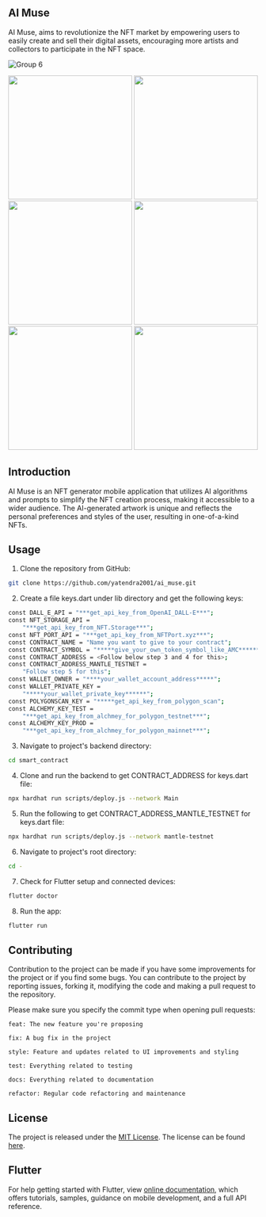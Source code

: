 ## AI Muse 


AI Muse, aims to revolutionize the NFT market by empowering users to easily create and sell their digital assets, encouraging more artists and collectors to participate in the NFT space.

![Group 6](https://firebasestorage.googleapis.com/v0/b/pikc-scanner.appspot.com/o/aimuse%2Fcover_pic.png?alt=media&token=09b04d90-0969-413e-87dc-9dbe1fdf81ec)

<img src="https://firebasestorage.googleapis.com/v0/b/pikc-scanner.appspot.com/o/aimuse%2F1.jpg?alt=media&token=dfc84456-4e15-49d4-bd9f-9baffb10da3a" width=250> <img src="https://firebasestorage.googleapis.com/v0/b/pikc-scanner.appspot.com/o/aimuse%2F2.jpg?alt=media&token=0563bea0-5c67-4c82-aa67-481a8260e2cf" width=250> <img src="https://firebasestorage.googleapis.com/v0/b/pikc-scanner.appspot.com/o/aimuse%2F3.jpg?alt=media&token=06b2162a-a579-433d-bad7-62309b858810" width=250> <img src="https://firebasestorage.googleapis.com/v0/b/pikc-scanner.appspot.com/o/aimuse%2F4.jpg?alt=media&token=c84767da-be92-4ffd-b7c4-ad104e08ebaf" width=250> <img src="https://firebasestorage.googleapis.com/v0/b/pikc-scanner.appspot.com/o/aimuse%2F5.jpg?alt=media&token=ddcc773e-4527-4693-a2bc-ef4e01d4b2ff" width=250> <img src="https://firebasestorage.googleapis.com/v0/b/pikc-scanner.appspot.com/o/aimuse%2F6.jpg?alt=media&token=6ac4d38a-ed9a-4049-b0ab-a14c205195f8" width=250>

## Introduction

AI Muse is an NFT generator mobile application that utilizes AI algorithms and prompts to simplify the NFT creation process, making it accessible to a wider audience. The AI-generated artwork is unique and reflects the personal preferences and styles of the user, resulting in one-of-a-kind NFTs.

## Usage

1. Clone the repository from GitHub:

```bash
git clone https://github.com/yatendra2001/ai_muse.git
```

2. Create a file keys.dart under lib directory and get the following keys:

```bash
const DALL_E_API = "***get_api_key_from_OpenAI_DALL-E***";
const NFT_STORAGE_API =
    "***get_api_key_from_NFT.Storage***";
const NFT_PORT_API = "***get_api_key_from_NFTPort.xyz***";
const CONTRACT_NAME = "Name you want to give to your contract";
const CONTRACT_SYMBOL = "*****give_your_own_token_symbol_like_AMC******";
const CONTRACT_ADDRESS = <Follow below step 3 and 4 for this>;
const CONTRACT_ADDRESS_MANTLE_TESTNET =
    "Follow step 5 for this";
const WALLET_OWNER = "****your_wallet_account_address*****";
const WALLET_PRIVATE_KEY =
    "*****your_wallet_private_key******";
const POLYGONSCAN_KEY = "*****get_api_key_from_polygon_scan";
const ALCHEMY_KEY_TEST =
    "***get_api_key_from_alchmey_for_polygon_testnet***";
const ALCHEMY_KEY_PROD =
    "***get_api_key_from_alchmey_for_polygon_mainnet***";
```

3. Navigate to project's backend directory:

```bash
cd smart_contract
```

4. Clone and run the backend to get CONTRACT_ADDRESS for keys.dart file:
```bash
npx hardhat run scripts/deploy.js --network Main
```

5. Run the following to get CONTRACT_ADDRESS_MANTLE_TESTNET for keys.dart file:

```bash
npx hardhat run scripts/deploy.js --network mantle-testnet
```

6. Navigate to project's root directory:

```bash
cd -
```

7. Check for Flutter setup and connected devices:

```bash
flutter doctor
```

8. Run the app:

```bash
flutter run
```

## Contributing

Contribution to the project can be made if you have some improvements for the project or if you find some bugs.
You can contribute to the project by reporting issues, forking it, modifying the code and making a pull request to the repository.

Please make sure you specify the commit type when opening pull requests:

```
feat: The new feature you're proposing

fix: A bug fix in the project

style: Feature and updates related to UI improvements and styling

test: Everything related to testing

docs: Everything related to documentation

refactor: Regular code refactoring and maintenance
```

## License

The project is released under the [MIT License](http://www.opensource.org/licenses/mit-license.php). The license can be found [here](LICENSE).

## Flutter

For help getting started with Flutter, view
[online documentation](https://flutter.dev/docs), which offers tutorials,
samples, guidance on mobile development, and a full API reference.
